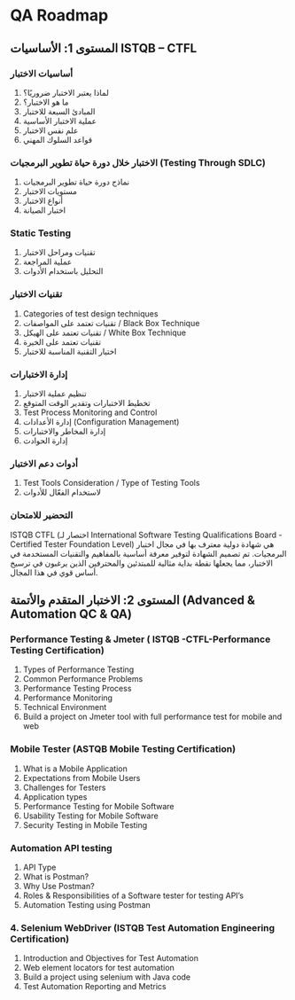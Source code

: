 # QA Roadmap

## المستوى 1: الأساسيات ISTQB – CTFL

### أساسيات الاختبار

1. لماذا يعتبر الاختبار ضروريًا؟
2. ما هو الاختبار؟
3. المبادئ السبعة للاختبار
4. عملية الاختبار الأساسية
5. علم نفس الاختبار
6. قواعد السلوك المهني

### الاختبار خلال دورة حياة تطوير البرمجيات (Testing Through SDLC)

1. نماذج دورة حياة تطوير البرمجيات
2. مستويات الاختبار
3. أنواع الاختبار
4. اختبار الصيانة

### Static Testing

1. تقنيات ومراحل الاختبار
2. عملية المراجعة
3. التحليل باستخدام الأدوات

### تقنيات الاختبار

1. Categories of test design techniques
2. تقنيات تعتمد على المواصفات / Black Box Technique
3. تقنيات تعتمد على الهيكل / White Box Technique
4. تقنيات تعتمد على الخبرة
5. اختيار التقنية المناسبة للاختبار

### إدارة الاختبارات

1.  تنظيم عملية الاختبار
2.  تخطيط الاختبارات وتقدير الوقت المتوقع
3.  Test Process Monitoring and Control
4.  إدارة الأعدادات (Configuration Management)
5.  إدارة المخاطر والاختبارات
6.  إدارة الحوادث

### أدوات دعم الاختبار

1. Test Tools Consideration / Type of Testing Tools
2. لاستخدام الفعّال للأدوات

### التحضير للامتحان

ISTQB CTFL (اختصار لـ International Software Testing Qualifications Board - Certified Tester Foundation Level) هي شهادة دولية معترف بها في مجال اختبار البرمجيات. تم تصميم الشهادة لتوفير معرفة أساسية بالمفاهيم والتقنيات المستخدمة في الاختبار، مما يجعلها نقطة بداية مثالية للمبتدئين والمحترفين الذين يرغبون في ترسيخ أساس قوي في هذا المجال.

## المستوى 2: الاختبار المتقدم والأتمتة (Advanced & Automation QC & QA)

### Performance Testing & Jmeter ( ISTQB -CTFL-Performance Testing Certification)

1. Types of Performance Testing
2. Common Performance Problems
3. Performance Testing Process
4. Performance Monitoring
5. Technical Environment
6. Build a project on Jmeter tool with full performance test for mobile and web

### Mobile Tester (ASTQB Mobile Testing Certification)

1. What is a Mobile Application
2. Expectations from Mobile Users
3. Challenges for Testers
4. Application types
5. Performance Testing for Mobile Software
6. Usability Testing for Mobile Software
7. Security Testing in Mobile Testing

### Automation API testing

1. API Type
2. What is Postman?
3. Why Use Postman?
4. Roles & Responsibilities of a Software tester for testing API’s
5. Automation Testing using Postman

### 4. Selenium WebDriver (ISTQB Test Automation Engineering Certification)

1. Introduction and Objectives for Test Automation
2. Web element locators for test automation
3. Build a project using selenium with Java code
4. Test Automation Reporting and Metrics
